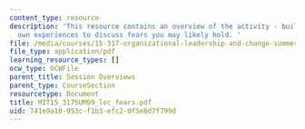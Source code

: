 ```yaml
---
content_type: resource
description: 'This resource contains an overview of the activity - building upon your
  own experiences to discuss fears you may likely hold. '
file: /media/courses/15-317-organizational-leadership-and-change-summer-2009/741e9a10953cf1b3efc20f5e6d7f799d_MIT15_317SUM09_lec_fears.pdf
file_type: application/pdf
learning_resource_types: []
ocw_type: OCWFile
parent_title: Session Overviews
parent_type: CourseSection
resourcetype: Document
title: MIT15_317SUM09_lec_fears.pdf
uid: 741e9a10-953c-f1b3-efc2-0f5e6d7f799d
---
```

